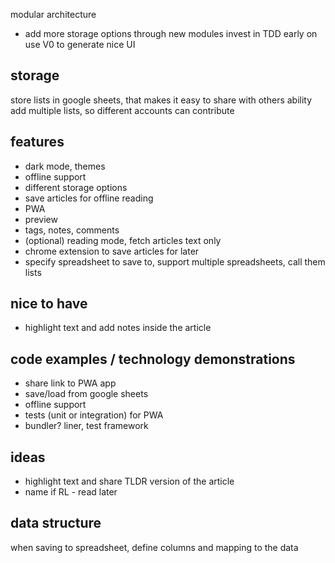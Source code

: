

modular architecture 
- add more storage options through new modules
invest in TDD early on 
use V0 to generate nice UI 

## storage 
store lists in google sheets, that makes it easy to share with others 
ability add multiple lists, so different accounts can contribute  
 

## features 

- dark mode, themes
- offline support 
- different storage options
- save articles for offline reading
- PWA 
- preview
- tags, notes, comments 
- (optional) reading mode, fetch articles text only
- chrome extension to save articles for later
- specify spreadsheet to save to, support multiple spreadsheets, call them lists


## nice to have
- highlight text and add notes inside the article


## code examples / technology demonstrations

- share link to PWA app 
- save/load from google sheets 
- offline support 
- tests (unit or integration) for PWA
- bundler? liner, test framework 


## ideas 
- highlight text and share TLDR version of the article 
- name if RL - read later 



## data structure 

when saving to spreadsheet, define columns and mapping to the data 
